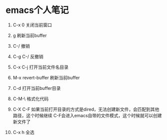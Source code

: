 # emacs个人笔记

1. C-x 0 关闭当前窗口

2. g 刷新当前buffer

3. C-/ 撤销

4. C-g C-/ 反撤销

5. C-x C-j 打开当前文件名目录

6. M-x revert-buffer 刷新当前buffer

7. C-d 打开当前buffer目录

8. C-M-\ 格式化代码

9. C-X C-F 如果当前打开目录的方式是dired，无法创建新文件，会匹配到其他路径，这个时候继续 C-F会进入emacs自带的文件模式，这个时候就可以创建新文件了

10. C-x h 全选